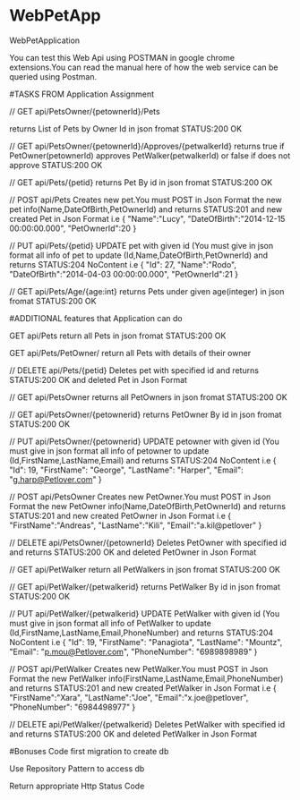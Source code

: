 # WebPetApp
WebPetApplication

You can test this Web Api using POSTMAN in google chrome extensions.You can read the manual here of how the web service can be queried using Postman.

#TASKS FROM Application Assignment 

// GET api/PetsOwner/{petownerId}/Pets

returns List of Pets by Owner Id in json fromat STATUS:200 OK

// GET api/PetsOwner/{petownerId}/Approves/{petwalkerId}
returns true if PetOwner(petownerId) approves PetWalker(petwalkerId) or false if does not approve STATUS:200 OK

// GET api/Pets/{petid}
returns Pet By id in json fromat STATUS:200 OK

// POST api/Pets
Creates new pet.You must POST in Json Format the new pet info(Name,DateOfBirth,PetOwnerId) and returns STATUS:201 and new created Pet in Json Format i.e
{
"Name":"Lucy",
"DateOfBirth":"2014-12-15 00:00:00.000",
"PetOwnerId":20
}

// PUT api/Pets/{petid}
UPDATE pet with given id (You must give in json format all info of pet to update (Id,Name,DateOfBirth,PetOwnerId) and returns STATUS:204 NoContent i.e 
{
"Id": 27,
"Name":"Rodo",
"DateOfBirth":"2014-04-03 00:00:00.000",
"PetOwnerId":21
}

// GET api/Pets/Age/{age:int}
returns Pets under given age(integer) in json fromat STATUS:200 OK

#ADDITIONAL features that Application can do

GET api/Pets
return all Pets in json fromat STATUS:200 OK

GET api/Pets/PetOwner/
return all Pets with details of their owner

// DELETE api/Pets/{petid}
Deletes pet with specified id and returns STATUS:200 OK and deleted Pet in Json Format

// GET api/PetsOwner
returns all PetOwners in json fromat STATUS:200 OK

// GET api/PetsOwner/{petownerid}
returns PetOwner By id in json fromat STATUS:200 OK

// PUT api/PetsOwner/{petownerid}
UPDATE petowner with given id (You must give in json format all info of petowner to update (Id,FirstName,LastName,Email) and returns STATUS:204 NoContent i.e 
 {
    "Id": 19,
    "FirstName": "George",
    "LastName": "Harper",
    "Email": "g.harp@Petlover.com"
  }

// POST api/PetsOwner
Creates new PetOwner.You must POST in Json Format the new PetOwner info(Name,DateOfBirth,PetOwnerId) and returns STATUS:201 and new created PetOwner in Json Format i.e
{
"FirstName":"Andreas",
"LastName":"Kili",
"Email":"a.kil@petlover"
}

// DELETE api/PetsOwner/{petownerId}
Deletes PetOwner with specified id and returns STATUS:200 OK and deleted PetOwner in Json Format

// GET api/PetWalker
return all PetWalkers in json fromat STATUS:200 OK

// GET api/PetWalker/{petwalkerid}
returns PetWalker By id in json fromat STATUS:200 OK

// PUT api/PetWalker/{petwalkerid}
UPDATE PetWalker with given id (You must give in json format all info of PetWalker to update (Id,FirstName,LastName,Email,PhoneNumber) and returns STATUS:204 NoContent i.e 
{
  "Id": 19,
  "FirstName": "Panagiota",
  "LastName": "Mountz",
  "Email": "p.mou@Petlover.com",
  "PhoneNumber": "6989898989"
}

// POST api/PetWalker
Creates new PetWalker.You must POST in Json Format the new PetWalker info(FirstName,LastName,Email,PhoneNumber) and returns STATUS:201 and new created PetWalker in Json Format i.e
{
"FirstName":"Xara",
"LastName":"Joe",
"Email":"x.joe@petlover",
"PhoneNumber": "6984498977"
}

// DELETE api/PetWalker/{petwalkerid}
Deletes PetWalker with specified id and returns STATUS:200 OK and deleted PetWalker in Json Format

#Bonuses
Code first migration to create db

Use Repository Pattern to access db

Return appropriate Http Status Code 

